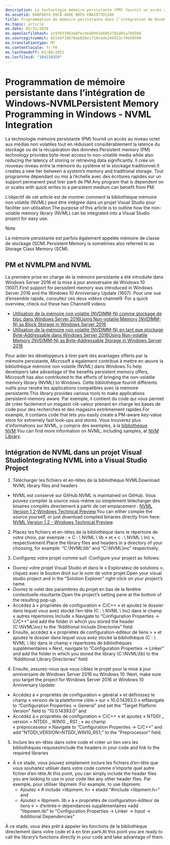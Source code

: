 ```yaml
---
description: La technologie mémoire persistante (PM) fournit un accès au niveau octet aux médias non volatiles tout en réduisant considérablement la latence du stockage ou de la récupération des données.
ms.assetid: 68BF6074-09CB-4D6E-8BFD-FBA297391286
title: Programmation de mémoire persistante dans l’intégration de Windows-NVML
ms.topic: article
ms.date: 05/31/2018
ms.openlocfilehash: 2c9f033963a8fecded8943eb053781d05a78d568
ms.sourcegitcommit: 831e8f3db78ab820e1710cede244553c70e50500
ms.translationtype: MT
ms.contentlocale: fr-FR
ms.lasthandoff: 01/08/2021
ms.locfileid: "104210359"
---
```

# <a name="persistent-memory-programming-in-windows---nvml-integration"></a><span data-ttu-id="3d842-103">Programmation de mémoire persistante dans l’intégration de Windows-NVML</span><span class="sxs-lookup"><span data-stu-id="3d842-103">Persistent Memory Programming in Windows - NVML Integration</span></span>

<span data-ttu-id="3d842-104">La technologie mémoire persistante (PM) fournit un accès au niveau octet aux médias non volatiles tout en réduisant considérablement la latence du stockage ou de la récupération des données.</span><span class="sxs-lookup"><span data-stu-id="3d842-104">Persistent memory (PM) technology provides byte-level access to non-volatile media while also reducing the latency of storing or retrieving data significantly.</span></span> <span data-ttu-id="3d842-105">Il crée un nouveau niveau entre la mémoire du système et le stockage traditionnel.</span><span class="sxs-lookup"><span data-stu-id="3d842-105">It creates a new tier between a system’s memory and traditional storage.</span></span> <span data-ttu-id="3d842-106">Tout programme dépendant ou mis à l’échelle avec des écritures rapides sur un support permanent peut tirer parti de PM.</span><span class="sxs-lookup"><span data-stu-id="3d842-106">Any program that is dependent on or scales with quick writes to a persistent medium can benefit from PM.</span></span>

<span data-ttu-id="3d842-107">L’objectif de cet article est de montrer comment la bibliothèque mémoire non volatile (NVML) peut être intégrée dans un projet Visual Studio pour faciliter son utilisation.</span><span class="sxs-lookup"><span data-stu-id="3d842-107">The purpose of this article is to outline how the non-volatile memory library (NVML) can be integrated into a Visual Studio project for easy use.</span></span>

> [!Note]  
> <span data-ttu-id="3d842-108">La mémoire persistante est parfois également appelée mémoire de classe de stockage (SCM).</span><span class="sxs-lookup"><span data-stu-id="3d842-108">Persistent Memory is sometimes also referred to as Storage Class Memory (SCM).</span></span>

 

## <a name="pm-and-nvml"></a><span data-ttu-id="3d842-109">PM et NVML</span><span class="sxs-lookup"><span data-stu-id="3d842-109">PM and NVML</span></span>

<span data-ttu-id="3d842-110">La première prise en charge de la mémoire persistante a été introduite dans Windows Server 2016 et la mise à jour anniversaire de Windows 10 (1607).</span><span class="sxs-lookup"><span data-stu-id="3d842-110">First support for persistent memory was introduced in Windows Server 2016 and the Windows 10 Anniversary Update (1607).</span></span> <span data-ttu-id="3d842-111">Pour une vue d’ensemble rapide, consultez ces deux vidéos channel9 :</span><span class="sxs-lookup"><span data-stu-id="3d842-111">For a quick overview, check out these two Channel9 videos:</span></span>

-   [<span data-ttu-id="3d842-112">Utilisation de la mémoire non volatile (NVDIMM-N) comme stockage de bloc dans Windows Server 2016</span><span class="sxs-lookup"><span data-stu-id="3d842-112">Using Non-volatile Memory (NVDIMM-N) as Block Storage in Windows Server 2016</span></span>](https://channel9.msdn.com/Events/Build/2016/P466)
-   [<span data-ttu-id="3d842-113">Utilisation de la mémoire non volatile (NVDIMM-N) en tant que stockage Byte-Addressable dans Windows Server 2016</span><span class="sxs-lookup"><span data-stu-id="3d842-113">Using Non-volatile Memory (NVDIMM-N) as Byte-Addressable Storage in Windows Server 2016</span></span>](https://channel9.msdn.com/Events/Build/2016/P470)

<span data-ttu-id="3d842-114">Pour aider les développeurs à tirer parti des avantages offerts par la mémoire persistante, Microsoft a également contribué à mettre en œuvre la bibliothèque mémoire non volatile (NVML) dans Windows.</span><span class="sxs-lookup"><span data-stu-id="3d842-114">To help developers take advantage of the benefits persistent memory offers, Microsoft has also contributed to the efforts of bringing the non-volatile memory library (NVML) to Windows.</span></span> <span data-ttu-id="3d842-115">Cette bibliothèque fournit différents outils pour rendre les applications compatibles avec la mémoire persistante.</span><span class="sxs-lookup"><span data-stu-id="3d842-115">This library provides various tools to make applications persistent-memory aware.</span></span> <span data-ttu-id="3d842-116">Par exemple, il contient du code qui vous permet de créer facilement un magasin clé-valeur prenant en charge les bases de code pour des recherches et des magasins extrêmement rapides.</span><span class="sxs-lookup"><span data-stu-id="3d842-116">For example, it contains code that lets you easily create a PM-aware key-value store for extremely fast look-ups and stores.</span></span> <span data-ttu-id="3d842-117">Vous trouverez plus d’informations sur NVML, y compris des exemples, à la [bibliothèque NVM](https://pmem.io/nvml/).</span><span class="sxs-lookup"><span data-stu-id="3d842-117">You can find more information on NVML, including samples, at [NVM Library](https://pmem.io/nvml/).</span></span>

## <a name="integrating-nvml-into-a-visual-studio-project"></a><span data-ttu-id="3d842-118">Intégration de NVML dans un projet Visual Studio</span><span class="sxs-lookup"><span data-stu-id="3d842-118">Integrating NVML into a Visual Studio Project</span></span>

1. <span data-ttu-id="3d842-119">Télécharger les fichiers et en-têtes de la bibliothèque NVML</span><span class="sxs-lookup"><span data-stu-id="3d842-119">Download NVML library files and headers</span></span>

-   <span data-ttu-id="3d842-120">NVML est conservé sur GitHub.</span><span class="sxs-lookup"><span data-stu-id="3d842-120">NVML is maintained on GitHub.</span></span> <span data-ttu-id="3d842-121">Vous pouvez compiler la source vous-même ou simplement télécharger des binaires compilés directement à partir de cet emplacement : [NVML Version 1,2-Windows Technical Preview](https://github.com/pmem/pmdk/releases/tag/1.2%2Bwtp1).</span><span class="sxs-lookup"><span data-stu-id="3d842-121">You can either compile the source yourself, or just download compiled binaries directly from here: [NVML Version 1.2 - Windows Technical Preview](https://github.com/pmem/pmdk/releases/tag/1.2%2Bwtp1).</span></span>

2. <span data-ttu-id="3d842-122">Placez les fichiers et en-têtes de la bibliothèque dans le répertoire de votre choix, par exemple : « C : \\ NVML \\ lib » et « c : \\ NVML \\ Inc », respectivement.</span><span class="sxs-lookup"><span data-stu-id="3d842-122">Place the library files and headers in a directory of your choosing, for example: “C:\\NVML\\lib” and “C:\\NVML\\inc” respectively.</span></span>

3. <span data-ttu-id="3d842-123">Configurez votre projet comme suit :</span><span class="sxs-lookup"><span data-stu-id="3d842-123">Configure your project as follows:</span></span>

-   <span data-ttu-id="3d842-124">Ouvrez votre projet Visual Studio et dans le « Explorateur de solutions », cliquez avec le bouton droit sur le nom de votre projet.</span><span class="sxs-lookup"><span data-stu-id="3d842-124">Open your visual studio project and in the “Solution Explorer” right-click on your project’s name.</span></span>
-   <span data-ttu-id="3d842-125">Ouvrez le volet des paramètres du projet en bas de la fenêtre contextuelle résultante.</span><span class="sxs-lookup"><span data-stu-id="3d842-125">Open the project’s setting pane at the bottom of the resulting pop-up.</span></span>
-   <span data-ttu-id="3d842-126">Accédez à « propriétés de configuration-> C/C++ » et ajoutez le dossier dans lequel vous avez stocké l’en-tête (C : \\ NVML \\ Inc) dans le champ « autres répertoires Include ».</span><span class="sxs-lookup"><span data-stu-id="3d842-126">Navigate to “Configuration Properties -> C/C++” and add the folder in which you stored the header (C:\\NVML\\inc) to the “Additional Include Directories” field.</span></span>
-   <span data-ttu-id="3d842-127">Ensuite, accédez à « propriétés de configuration-éditeur de liens > » et ajoutez le dossier dans lequel vous avez stocké la bibliothèque (C : \\ NVML \\ lib) dans le champ « répertoires de bibliothèques supplémentaires ».</span><span class="sxs-lookup"><span data-stu-id="3d842-127">Next, navigate to “Configuration Properties -> Linker” and add the folder in which you stored the library (C:\\NVML\\lib) to the “Additional Library Directories” field</span></span>

4. <span data-ttu-id="3d842-128">Ensuite, assurez-vous que vous ciblez le projet pour la mise à jour anniversaire de Windows Server 2016 ou Windows 10 :</span><span class="sxs-lookup"><span data-stu-id="3d842-128">Next, make sure you target the project for Windows Server 2016 or Windows 10 Anniversary Update:</span></span>

-   <span data-ttu-id="3d842-129">Accédez à « propriétés de configuration-> général » et définissez le champ « version de la plateforme cible » sur « 10.0.14393.0 » et</span><span class="sxs-lookup"><span data-stu-id="3d842-129">Navigate to “Configuration Properties -> General” and set the “Target Platform Version” field to “10.0.14393.0” and</span></span>
-   <span data-ttu-id="3d842-130">Accédez à « propriétés de configuration-> C/C++ » et ajoutez « NTDDI \_ version = NTDDI \_ WIN10 \_ RS1 ; » au champ « préprocesseur ».</span><span class="sxs-lookup"><span data-stu-id="3d842-130">Navigate to “Configuration Properties -> C/C++” and add “NTDDI\_VERSION=NTDDI\_WIN10\_RS1;” to the “Preprocessor” field.</span></span>

5. <span data-ttu-id="3d842-131">Inclure les en-têtes dans votre code et créer un lien vers les bibliothèques requises</span><span class="sxs-lookup"><span data-stu-id="3d842-131">Include the headers in your code and link to the required libraries</span></span>

-   <span data-ttu-id="3d842-132">À ce stade, vous pouvez simplement inclure les fichiers d’en-tête que vous souhaitez utiliser dans votre code comme n’importe quel autre fichier d’en-tête.</span><span class="sxs-lookup"><span data-stu-id="3d842-132">At this point, you can simply include the header files you are looking to use in your code like any other header files.</span></span> <span data-ttu-id="3d842-133">Par exemple, pour utiliser libpmem :</span><span class="sxs-lookup"><span data-stu-id="3d842-133">For example, to use libpmem:</span></span>
    -   <span data-ttu-id="3d842-134">Ajoutez « \# include <libpmem. h> » et</span><span class="sxs-lookup"><span data-stu-id="3d842-134">add "\#include <libpmem.h>" and</span></span>
    -   <span data-ttu-id="3d842-135">Ajoutez « libpmem. lib » à « propriétés de configuration-éditeur de liens-> > d’entrée-> dépendances supplémentaires »</span><span class="sxs-lookup"><span data-stu-id="3d842-135">add "libpmem.lib" to "Configuration Properties -> Linker -> Input -> Additional Dependencies"</span></span>

<span data-ttu-id="3d842-136">À ce stade, vous êtes prêt à appeler les fonctions de la bibliothèque directement dans votre code et à en tirer parti.</span><span class="sxs-lookup"><span data-stu-id="3d842-136">At this point you are ready to call the library’s functions directly in your code and take advantage of them.</span></span>

 

 



